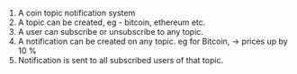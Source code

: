 1. A coin topic notification system
2. A topic can be created, eg - bitcoin, ethereum etc.
3. A user can subscribe or unsubscribe to any topic.
4. A notification can be created on any topic. eg for Bitcoin, -> prices up by 10 %
5. Notification is sent to all subscribed users of that topic.

